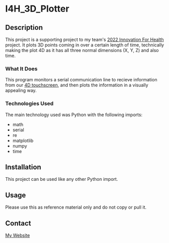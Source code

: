 # I4H_3D_Plotter

## Description
This project is a supporting project to my team's [2022 Innovation For Health](https://github.com/thesixtium/I4H) project. It plots 3D points coming in over a certain length of time, technically making the plot 4D as it has all three normal dimensions (X, Y, Z) and also time.

### What It Does
This program monitors a serial communication line to recieve information from our [4D touchscreen](https://github.com/thesixtium/I4H/tree/main/Electrical/Parkinsonstester), and then plots the information in a visually appealing way.

### Technologies Used
The main technology used was Python with the following imports:
* math
* serial
* re
* matplotlib
* numpy
* time

## Installation
This project can be used like any other Python import.

## Usage
Please use this as reference material only and do not copy or pull it.

## Contact
[My Website](https://thesixtium.github.io/)
